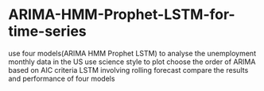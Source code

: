 # ARIMA-HMM-Prophet-LSTM-for-time-series
use four models(ARIMA HMM Prophet LSTM) to analyse the unemployment monthly data in the US
use science style to plot
choose the order of ARIMA based on AIC criteria
LSTM involving rolling forecast
compare the results and performance of four models
